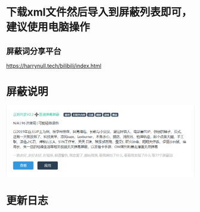 # 下载xml文件然后导入到屏蔽列表即可，建议使用电脑操作
## 屏蔽词分享平台
https://harrynull.tech/bilibili/index.html
# 屏蔽说明

![](说明.png)



# 更新日志

[releases目录]: https://github.com/UserNameInExistence/Bilibili_Block_List/releases

